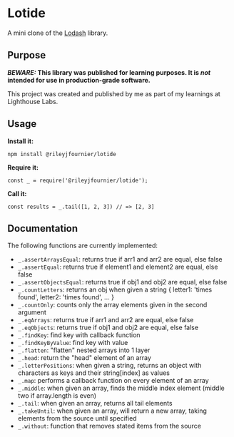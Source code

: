 # Lotide

A mini clone of the [Lodash](https://lodash.com) library.

## Purpose

**_BEWARE:_ This library was published for learning purposes. It is _not_ intended for use in production-grade software.**

This project was created and published by me as part of my learnings at Lighthouse Labs. 

## Usage

**Install it:**

`npm install @rileyjfournier/lotide`

**Require it:**

`const _ = require('@rileyjfournier/lotide');`

**Call it:**

`const results = _.tail([1, 2, 3]) // => [2, 3]`

## Documentation

The following functions are currently implemented:

* `_.assertArraysEqual`:  returns true if arr1 and arr2 are equal, else false
* `_.assertEqual`:        returns true if element1 and element2 are equal, else false
* `_.assertObjectsEqual`: returns true if obj1 and obj2 are equal, else false
* `_.countLetters`:       returns an obj when given a string { letter1: 'times found', letter2: 'times found', ... }
* `_.countOnly`:          counts only the array elements given in the second argument
* `_.eqArrays`:           returns true if arr1 and arr2 are equal, else false
* `_.eqObjects`:          returns true if obj1 and obj2 are equal, else false
* `_.findKey`:            find key with callback function
* `_.findKeyByValue`:     find key with value
* `_.flatten`:            "flatten" nested arrays into 1 layer
* `_.head`:               return the "head" element of an array
* `_.letterPositions`:    when given a string, returns an object with characters as keys and their string[index] as values
* `_.map`:                performs a callback function on every element of an array
* `_.middle`:             when given an array, finds the middle index element (middle two if array.length is even)
* `_.tail`:               when given an array, returns all tail elements
* `_.takeUntil`:          when given an array, will return a new array, taking elements from the source until specified
* `_.without`:            function that removes stated items from the source